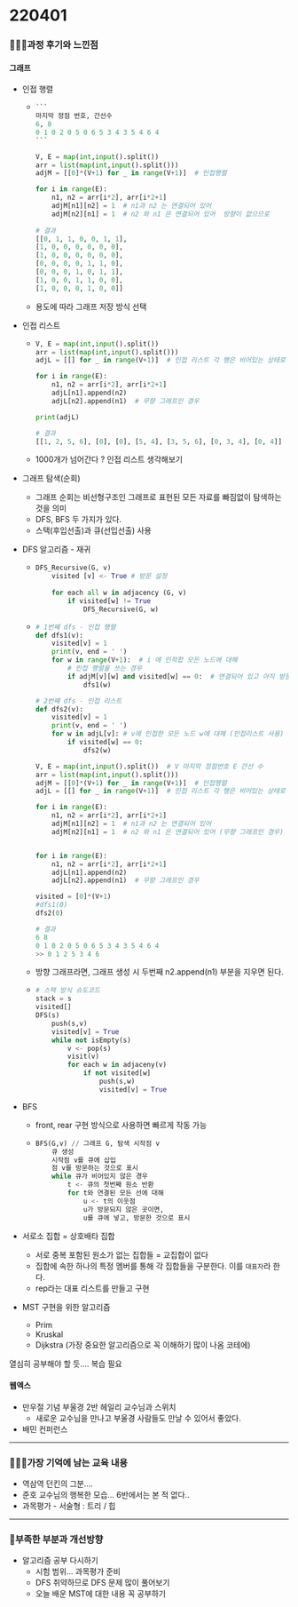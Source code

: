 # 220401

### 👨🏼‍🏫과정 후기와 느낀점

#### 그래프

- 인접 행렬

  - ````python
    ```
    마지막 정점 번호, 간선수
    6, 8
    0 1 0 2 0 5 0 6 5 3 4 3 5 4 6 4
    ```
    
    V, E = map(int,input().split())
    arr = list(map(int,input().split()))
    adjM = [[0]*(V+1) for _ in range(V+1)]  # 인접행렬
    
    for i in range(E):
        n1, n2 = arr[i*2], arr[i*2+1]
        adjM[n1][n2] = 1  # n1과 n2 는 연결되어 있어
        adjM[n2][n1] = 1  # n2 와 n1 은 연결되어 있어  방향이 없으므로
        
    # 결과
    [[0, 1, 1, 0, 0, 1, 1],
    [1, 0, 0, 0, 0, 0, 0],
    [1, 0, 0, 0, 0, 0, 0],
    [0, 0, 0, 0, 1, 1, 0],
    [0, 0, 0, 1, 0, 1, 1],
    [1, 0, 0, 1, 1, 0, 0],
    [1, 0, 0, 0, 1, 0, 0]]
    ````

  - 용도에 따라 그래프 저장 방식 선택

- 인접 리스트

  - ```python
    V, E = map(int,input().split())
    arr = list(map(int,input().split()))
    adjL = [[] for _ in range(V+1)]  # 인접 리스트 각 행은 비어있는 상태로 0번부터 V번까지 만들기
    
    for i in range(E):
        n1, n2 = arr[i*2], arr[i*2+1]
        adjL[n1].append(n2)
        adjL[n2].append(n1)  # 무향 그래프인 경우
    
    print(adjL)
    
    # 결과
    [[1, 2, 5, 6], [0], [0], [5, 4], [3, 5, 6], [0, 3, 4], [0, 4]]
    ```

  - 1000개가 넘어간다 ? 인접 리스트 생각해보기

- 그래프 탐색(순회)

  - 그래프 순회는 비선형구조인 그래프로 표현된 모든 자료를 빠짐없이 탐색하는 것을 의미
  - DFS, BFS 두 가지가 있다.
  - 스택(후입선출)과 큐(선입선출) 사용

- DFS 알고리즘 - 재귀

  - ```python
    DFS_Recursive(G, v)
    	visited [v] <- True # 방문 설정
        
        for each all w in adjacency (G, v)
        	if visited[w] != True
            	DFS_Recursive(G, w)
    ```

  - ```python
    # 1번째 dfs - 인접 행렬
    def dfs1(v):
        visited[v] = 1
        print(v, end = ' ')
        for w in range(V+1):  # i 에 인적합 모든 노드에 대해
            # 인접 행렬을 쓰는 경우
            if adjM[v][w] and visited[w] == 0:  # 연결되어 있고 아직 방문하지 않은 곳이라면
                dfs1(w)
    
    # 2번째 dfs - 인접 리스트
    def dfs2(v):
        visited[v] = 1
        print(v, end = ' ')
        for w in adjL[v]: # v에 인접한 모든 노드 w에 대해 (인접리스트 사용)
            if visited[w] == 0:
                dfs2(w)
    
    V, E = map(int,input().split())  # V 마지막 정점번호 E 간선 수
    arr = list(map(int,input().split()))
    adjM = [[0]*(V+1) for _ in range(V+1)]  # 인접행렬
    adjL = [[] for _ in range(V+1)]  # 인접 리스트 각 행은 비어있는 상태로 0번부터 V번까지 만들기
    
    for i in range(E):
        n1, n2 = arr[i*2], arr[i*2+1]
        adjM[n1][n2] = 1  # n1과 n2 는 연결되어 있어
        adjM[n2][n1] = 1  # n2 와 n1 은 연결되어 있어 (무향 그래프인 경우)
    
    
    for i in range(E):
        n1, n2 = arr[i*2], arr[i*2+1]
        adjL[n1].append(n2)
        adjL[n2].append(n1)  # 무향 그래프인 경우
    
    visited = [0]*(V+1)
    #dfs1(0)
    dfs2(0)
    
    # 결과
    6 8
    0 1 0 2 0 5 0 6 5 3 4 3 5 4 6 4
    >> 0 1 2 5 3 4 6 
    ```

  - 방향 그래프라면, 그래프 생성 시 두번째 n2.append(n1) 부분을 지우면 된다.

  - ```python
    # 스택 방식 슈도코드
    stack = s
    visited[]
    DFS(s)
    	push(s,v)
        visited[v] = True
        while not isEmpty(s)
        	v <- pop(s)
            visit(v)
            for each w in adjaceny(v)
            	if not visited[w]
                	push(s,w)
                    visited[v] = True
    ```

- BFS

  - front, rear 구현 방식으로 사용하면 빠르게 작동 가능

  - ```python
    BFS(G,v) // 그래프 G, 탐색 시작점 v
    	큐 생성
        시작점 v를 큐에 삽입
        점 v를 방문하는 것으로 표시
        while 큐가 비어있지 않은 경우
        	t <- 큐의 첫번째 원소 반환
            for t와 연결된 모든 선에 대해
            	u <- t의 이웃점
                u가 방문되지 않은 곳이면,
                u를 큐에 넣고, 방문한 것으로 표시
    ```

- 서로소 집합 = 상호배타 집합

  -  서로 중복 포함된 원소가 없는 집합들 = 교집합이 없다
  - 집합에 속한 하나의 특정 멤버를 통해 각 집합들을 구분한다. 이를 `대표자`라 한다.
  - rep라는 대표 리스트를 만들고 구현

- MST 구현을 위한 알고리즘

  - Prim
  - Kruskal
  - Dijkstra (가장 중요한 알고리즘으로 꼭 이해하기 많이 나옴 코테에)

열심히 공부해야 할 듯.... 복습 필요



#### 웹엑스

- 만우절 기념 부울경 2반 헤일리 교수님과 스위치
  - 새로운 교수님을 만나고 부울경 사람들도 만날 수 있어서 좋았다.
- 배민 컨퍼런스





---

### 💁🏼‍♂️가장 기억에 남는 교육 내용

- 역삼역 던킨의 그분.... 
- 준호 교수님의 행복한 모습... 6반에서는 본 적 없다..
- 과목평가 - 서술형 : 트리 / 힙

---

### 💫부족한 부분과 개선방향

- 알고리즘 공부 다시하기
  - 시험 범위... 과목평가 준비
  - DFS 취약하므로 DFS 문제 많이 풀어보기
  - 오늘 배운 MST에 대한 내용 꼭 공부하기

